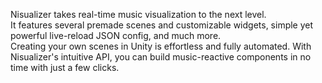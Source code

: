 Nisualizer takes real-time music visualization to the next level. <br/>
It features several premade scenes and customizable widgets, simple yet powerful live-reload JSON config, and much more. <br/>
Creating your own scenes in Unity is effortless and fully automated. With Nisualizer's intuitive API, you can build music-reactive components in no time with just a few clicks.
